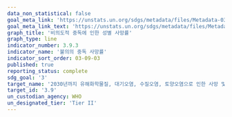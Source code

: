 ```yaml
---
data_non_statistical: false
goal_meta_link: 'https://unstats.un.org/sdgs/metadata/files/Metadata-03-09-03.pdf'
goal_meta_link_text: 'https://unstats.un.org/sdgs/metadata/files/Metadata-03-09-03.pdf'
graph_title: '비의도적 중독에 인한 성별 사망률'
graph_type: line
indicator_number: 3.9.3
indicator_name: '불의의 중독 사망률'
indicator_sort_order: 03-09-03
published: true
reporting_status: complete
sdg_goal: '3'
target_name: '2030년까지 유해화학물질, 대기오염, 수질오염, 토양오염으로 인한 사망 및 질병건수를 상당 수준으로 감소'
target_id: '3.9'
un_custodian_agency: WHO
un_designated_tier: 'Tier II'
---
```

